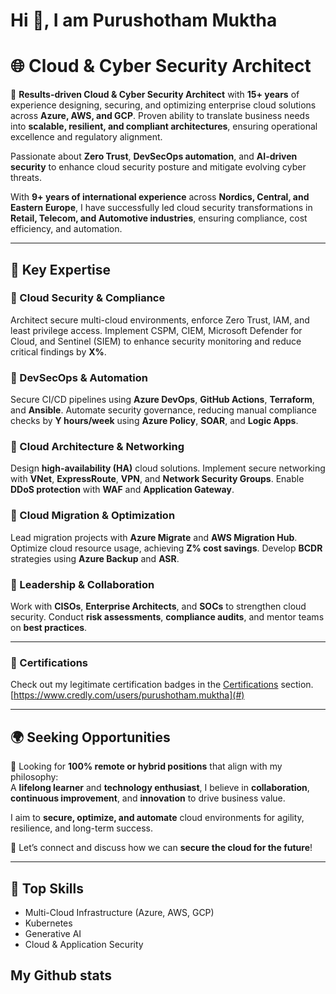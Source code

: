 # Hi 👋, I am Purushotham Muktha

# 🌐 Cloud & Cyber Security Architect

🚀 **Results-driven Cloud & Cyber Security Architect** with **15+ years** of experience designing, securing, and optimizing enterprise cloud solutions across **Azure, AWS, and GCP**. Proven ability to translate business needs into **scalable, resilient, and compliant architectures**, ensuring operational excellence and regulatory alignment.

Passionate about **Zero Trust**, **DevSecOps automation**, and **AI-driven security** to enhance cloud security posture and mitigate evolving cyber threats.

With **9+ years of international experience** across **Nordics, Central, and Eastern Europe**, I have successfully led cloud security transformations in **Retail, Telecom, and Automotive industries**, ensuring compliance, cost efficiency, and automation.

---

## 🔐 Key Expertise

### 🔹 Cloud Security & Compliance  
Architect secure multi-cloud environments, enforce Zero Trust, IAM, and least privilege access. Implement CSPM, CIEM, Microsoft Defender for Cloud, and Sentinel (SIEM) to enhance security monitoring and reduce critical findings by **X%**.

### 🔹 DevSecOps & Automation  
Secure CI/CD pipelines using **Azure DevOps**, **GitHub Actions**, **Terraform**, and **Ansible**. Automate security governance, reducing manual compliance checks by **Y hours/week** using **Azure Policy**, **SOAR**, and **Logic Apps**.

### 🔹 Cloud Architecture & Networking  
Design **high-availability (HA)** cloud solutions. Implement secure networking with **VNet**, **ExpressRoute**, **VPN**, and **Network Security Groups**. Enable **DDoS protection** with **WAF** and **Application Gateway**.

### 🔹 Cloud Migration & Optimization  
Lead migration projects with **Azure Migrate** and **AWS Migration Hub**. Optimize cloud resource usage, achieving **Z% cost savings**. Develop **BCDR** strategies using **Azure Backup** and **ASR**.

### 🔹 Leadership & Collaboration  
Work with **CISOs**, **Enterprise Architects**, and **SOCs** to strengthen cloud security. Conduct **risk assessments**, **compliance audits**, and mentor teams on **best practices**.

---

### 📜 Certifications  
Check out my legitimate certification badges in the [Certifications](#) section.
[https://www.credly.com/users/purushotham.muktha](#)

---

## 🌍 Seeking Opportunities

🔹 Looking for **100% remote or hybrid positions** that align with my philosophy:  
A **lifelong learner** and **technology enthusiast**, I believe in **collaboration**, **continuous improvement**, and **innovation** to drive business value.

I aim to **secure, optimize, and automate** cloud environments for agility, resilience, and long-term success.

💬 Let’s connect and discuss how we can **secure the cloud for the future**!

---

## 🔧 Top Skills
- Multi-Cloud Infrastructure (Azure, AWS, GCP)  
- Kubernetes  
- Generative AI  
- Cloud & Application Security  


## My Github stats

